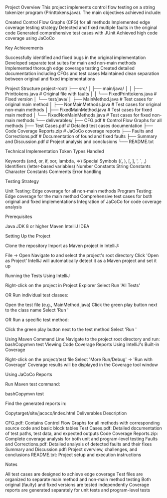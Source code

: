 Project Overview
This project implements control flow testing on a string tokenizer program (Printtokens.java). The main objectives achieved include:

Created Control Flow Graphs (CFG) for all methods
Implemented edge coverage testing strategy
Detected and fixed multiple faults in the original code
Generated comprehensive test cases with JUnit
Achieved high code coverage using JaCoCo

Key Achievements

Successfully identified and fixed bugs in the original implementation
Developed separate test suites for main and non-main methods
Implemented thorough edge coverage testing
Created detailed documentation including CFGs and test cases
Maintained clean separation between original and fixed implementations

Project Structure
project-root/
├── src/
│   ├── main/java/
│   │   ├── Printtokens.java           # Original file with faults
│   │   └── FixedPrinttokens.java      # Fixed version
│   └── test/java/
│       ├── MainMethod.java            # Test cases for original main method
│       ├── NonMainMethods.java        # Test cases for original non-main methods
│       ├── FixedMainMethod.java       # Test cases for fixed main method
│       └── FixedNonMainMethods.java   # Test cases for fixed non-main methods
└── deliverables/
    ├── CFG.pdf                        # Control Flow Graphs for all methods
    ├── Test Cases.pdf                 # Detailed test cases documentation
    ├── Code Coverage Reports.zip      # JaCoCo coverage reports
    ├── Faults and Corrections.pdf     # Documentation of found and fixed faults
    ├── Summary and Discussion.pdf     # Project analysis and conclusions
    └── README.txt
    
Technical Implementation
Token Types Handled

Keywords (and, or, if, xor, lambda, =>)
Special Symbols ((, ), [, ], ', `, ,)
Identifiers (letter-based variables)
Number Constants
String Constants
Character Constants
Comments
Error handling

Testing Strategy

Unit Testing: Edge coverage for all non-main methods
Program Testing: Edge coverage for the main method
Comprehensive test cases for both original and fixed implementations
Integration of JaCoCo for code coverage analysis

Prerequisites

Java JDK 8 or higher
Maven
IntelliJ IDEA

Setting Up the Project

Clone the repository
Import as Maven project in IntelliJ:

File -> Open
Navigate to and select the project's root directory
Click 'Open as Project'
IntelliJ will automatically detect it as a Maven project and set it up



Running the Tests
Using IntelliJ

Right-click on the project in Project Explorer
Select Run 'All Tests'

OR
Run individual test classes:

Open the test file (e.g., MainMethod.java)
Click the green play button next to the class name
Select 'Run <TestClassName>'

OR
Run a specific test method:

Click the green play button next to the test method
Select 'Run <TestMethodName>'

Using Maven Command Line
Navigate to the project root directory and run:
bashCopymvn test
Viewing Code Coverage Reports
Using IntelliJ's Built-in Coverage

Right-click on the project/test file
Select 'More Run/Debug' -> 'Run with Coverage'
Coverage results will be displayed in the Coverage tool window

Using JaCoCo Reports

Run Maven test command:

bashCopymvn test

Find the generated reports in:

Copytarget/site/jacoco/index.html
Deliverables Description

CFG.pdf: Contains Control Flow Graphs for all methods with corresponding source code and basic block tables
Test Cases.pdf: Detailed documentation of test paths, test data, and expected outputs
Code Coverage Reports.zip: Complete coverage analysis for both unit and program-level testing
Faults and Corrections.pdf: Detailed analysis of detected faults and their fixes
Summary and Discussion.pdf: Project overview, challenges, and conclusions
README.txt: Project setup and execution instructions

Notes

All test cases are designed to achieve edge coverage
Test files are organized to separate main method and non-main method testing
Both original (faulty) and fixed versions are tested independently
Coverage reports are generated separately for unit tests and program-level tests
